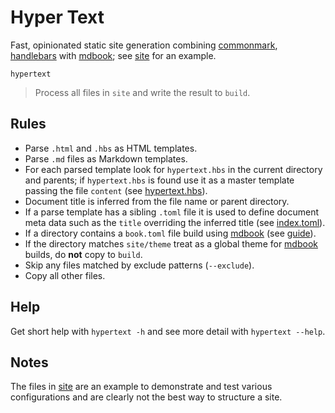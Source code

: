 # Hyper Text

Fast, opinionated static site generation combining [commonmark][], [handlebars][] with [mdbook][]; see [site](/site) for an example.

```
hypertext
```

> Process all files in `site` and write the result to `build`.

## Rules

* Parse `.html` and `.hbs` as HTML templates.
* Parse `.md` files as Markdown templates.
* For each parsed template look for `hypertext.hbs` in the current directory and parents; if `hypertext.hbs` is found use it as a master template passing the file `content` (see [hypertext.hbs](/site/hypertext.hbs)).
* Document title is inferred from the file name or parent directory.
* If a parse template has a sibling `.toml` file it is used to define document meta data such as the `title` overriding the inferred title (see [index.toml](/site/index.toml)).
* If a directory contains a `book.toml` file build using [mdbook][] (see [guide](/site/guide)).
* If the directory matches `site/theme` treat as a global theme for [mdbook][] builds, do **not** copy to `build`.
* Skip any files matched by exclude patterns (`--exclude`).
* Copy all other files.

## Help

Get short help with `hypertext -h` and see more detail with `hypertext --help`.

## Notes

The files in [site](/site) are an example to demonstrate and test various configurations and are clearly not the best way to structure a site.

[commonmark]: https://commonmark.org/
[handlebars]: https://handlebarsjs.com/
[mdbook]: https://rust-lang.github.io/mdBook/
